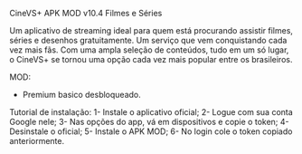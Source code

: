 CineVS+ APK MOD v10.4 Filmes e Séries

Um aplicativo de streaming ideal para quem está procurando assistir filmes, séries e desenhos gratuitamente. Um serviço que vem conquistando cada vez mais fãs. Com uma ampla seleção de conteúdos, tudo em um só lugar, o CineVS+ se tornou uma opção cada vez mais popular entre os brasileiros.

MOD:
- Premium basico desbloqueado.

Tutorial de instalação:
1- Instale o aplicativo oficial;
2- Logue com sua conta Google nele;
3- Nas opções do app, vá em dispositivos e copie o token;
4- Desinstale o oficial;
5- Instale o APK MOD;
6- No login cole o token copiado anteriormente.